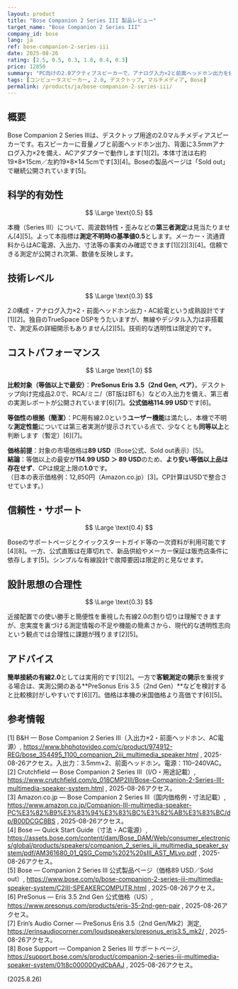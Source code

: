 ```yaml
---
layout: product
title: "Bose Companion 2 Series III 製品レビュー"
target_name: "Bose Companion 2 Series III"
company_id: bose
lang: ja
ref: bose-companion-2-series-iii
date: 2025-08-26
rating: [2.5, 0.5, 0.3, 1.0, 0.4, 0.3]
price: 12850
summary: "PC向けの2.0アクティブスピーカーで、アナログ入力×2と前面ヘッドホン出力を備え、ACアダプターで動作します。第三者の測定公開は見当たらず科学的有効性は暫定評価です。等価以上の実測公開モデルで最安はPreSonus Eris 3.5（2nd Gen）114.99 USDで、対象の89 USDより高価のためCPは1.0です。"
tags: [コンピュータスピーカー, 2.0, デスクトップ, マルチメディア, Bose]
permalink: /products/ja/bose-companion-2-series-iii/
---
```


## 概要

Bose Companion 2 Series IIIは、デスクトップ用途の2.0マルチメディアスピーカーです。右スピーカーに音量ノブと前面ヘッドホン出力、背面に3.5mmアナログ入力×2を備え、ACアダプターで動作します[1][2]。本体寸法は右約19×8×15cm／左約19×8×14.5cmです[3][4]。Boseの製品ページは「Sold out」で継続公開されています[5]。

## 科学的有効性

$$ \Large \text{0.5} $$

本機（Series III）について、周波数特性・歪みなどの**第三者測定**は見当たりません[4][5]。よって本指標は**測定不明時の基準値0.5**とします。メーカー・流通資料からはAC電源、入出力、寸法等の事実のみ確認できます[1][2][3][4]。信頼できる測定が公開され次第、数値を反映します。

## 技術レベル

$$ \Large \text{0.3} $$

2.0構成・アナログ入力×2・前面ヘッドホン出力・AC給電という成熟設計です[1][2]。独自のTrueSpace DSPをうたいますが、無線やデジタル入力は非搭載で、測定系の詳細開示もありません[2][5]。技術的な透明性は限定的です。

## コストパフォーマンス

$$ \Large \text{1.0} $$

**比較対象（等価以上で最安）**：**PreSonus Eris 3.5（2nd Gen, ペア）**。デスクトップ向け完成品2.0で、RCA/ミニ/（BT版はBTも）などの入出力を備え、第三者の実測レポートが公開されています[6][7]。**公式価格114.99 USD**です[6]。

**等価性の根拠（簡潔）**：PC用有線2.0という**ユーザー機能**は満たし、本機で不明な**測定性能**については第三者実測が提示されている点で、少なくとも**同等以上**と判断します（暫定）[6][7]。

**価格前提**：対象の市場価格は**89 USD**（Bose公式、Sold out表示）[5]。  
**結論**：等価以上の最安が**114.99 USD ＞ 89 USD**のため、**より安い等価以上品は存在せず**、CPは規定上限の**1.0**です。  
（日本の表示価格例：12,850円（Amazon.co.jp）[3]。CP計算はUSDで整合させています。）

## 信頼性・サポート

$$ \Large \text{0.4} $$

Boseのサポートページとクイックスタートガイド等の一次資料が利用可能です[4][8]。一方、公式直販は在庫切れで、新品供給やメーカー保証は販売店条件に依存します[5]。シンプルな有線設計で故障要因は限定的と見なせます。

## 設計思想の合理性

$$ \Large \text{0.3} $$

近接配置での使い勝手と簡便性を重視した有線2.0の割り切りは理解できますが、忠実度を裏づける測定情報の不足や機能の簡素さから、現代的な透明性志向という観点では合理性に課題が残ります[2][5]。

## アドバイス

**簡単接続の有線2.0**としては実用的です[1][2]。一方で**客観測定の開示**を重視する場合は、実測公開のある**PreSonus Eris 3.5（2nd Gen）**などを検討すると比較検討がしやすいです[6][7]。価格は本機の米国価格より高価です[6][5]。

## 参考情報

[1] B&H — Bose Companion 2 Series III（入出力×2・前面ヘッドホン、AC電源）, https://www.bhphotovideo.com/c/product/974912-REG/bose_354495_1100_companion_2iii_multimedia_speaker.html , 2025-08-26アクセス。入出力：3.5mm×2、前面ヘッドホン。電源：110–240VAC。  
[2] Crutchfield — Bose Companion 2 Series III（I/O・用途記載）, https://www.crutchfield.com/p_018CMP2III/Bose-Companion-2-Series-III-multimedia-speaker-system.html , 2025-08-26アクセス。  
[3] Amazon.co.jp — Bose Companion 2 Series III（国内価格例・寸法記載）, https://www.amazon.co.jp/Companion-III-multimedia-speaker-PC%E3%82%B9%E3%83%94%E3%83%BC%E3%82%AB%E3%83%BC/dp/B00DCGC8BS , 2025-08-26アクセス。  
[4] Bose — Quick Start Guide（寸法・AC電源）, https://assets.bose.com/content/dam/Bose_DAM/Web/consumer_electronics/global/products/speakers/companion_2_series_iii_multimedia_speaker_system/pdf/AM361680_01_QSG_Comp%202%20sIII_AST_MLvo.pdf , 2025-08-26アクセス。  
[5] Bose — Companion 2 Series III 公式製品ページ（価格89 USD／Sold out）, https://www.bose.com/p/bose-companion-2-series-iii-multimedia-speaker-system/C2III-SPEAKERCOMPUTR.html , 2025-08-26アクセス。  
[6] PreSonus — Eris 3.5 2nd Gen 公式価格（US）, https://www.presonus.com/products/eris-35-2nd-gen-pair , 2025-08-26アクセス。  
[7] Erin’s Audio Corner — PreSonus Eris 3.5（2nd Gen/Mk2）測定, https://erinsaudiocorner.com/loudspeakers/presonus_eris3.5_mk2/ , 2025-08-26アクセス。  
[8] Bose Support — Companion 2 Series III サポートページ, https://support.bose.com/s/product/companion-2-series-iii-multimedia-speaker-system/01t8c00000OydCbAAJ , 2025-08-26アクセス。

(2025.8.26)

